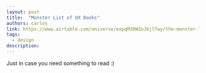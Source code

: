 ```yaml
---
layout: post
title:  "Monster List of UX Books"
authors: carlos
link: https://www.airtable.com/universe/expqM3OWZoJkjl7wy/the-monster-list-of-ux-books
tags:
  - design
description:
---
```


Just in case you need something to read :)
